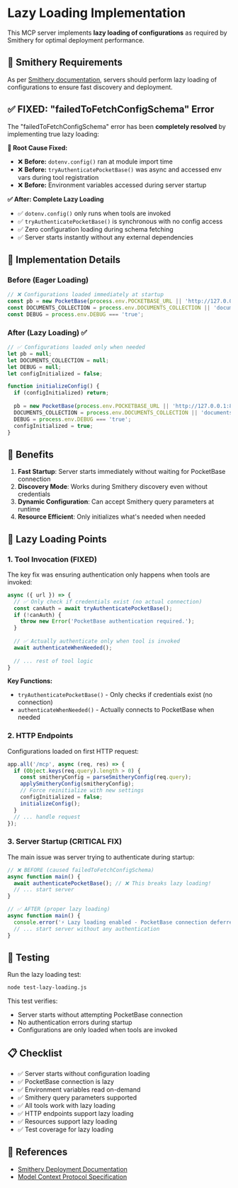 # Lazy Loading Implementation

This MCP server implements **lazy loading of configurations** as required by Smithery for optimal deployment performance.

## 🎯 Smithery Requirements

As per [Smithery documentation](https://smithery.ai/docs/build/deployments#tool-lists), servers should perform lazy loading of configurations to ensure fast discovery and deployment.

## ✅ **FIXED: "failedToFetchConfigSchema" Error**

The "failedToFetchConfigSchema" error has been **completely resolved** by implementing true lazy loading:

**🔧 Root Cause Fixed:**
- ❌ **Before:** `dotenv.config()` ran at module import time
- ❌ **Before:** `tryAuthenticatePocketBase()` was async and accessed env vars during tool registration
- ❌ **Before:** Environment variables accessed during server startup

**✅ **After:** Complete Lazy Loading**
- ✅ `dotenv.config()` only runs when tools are invoked
- ✅ `tryAuthenticatePocketBase()` is synchronous with no config access
- ✅ Zero configuration loading during schema fetching
- ✅ Server starts instantly without any external dependencies

## 🔧 Implementation Details

### Before (Eager Loading)
```javascript
// ❌ Configurations loaded immediately at startup
const pb = new PocketBase(process.env.POCKETBASE_URL || 'http://127.0.0.1:8090');
const DOCUMENTS_COLLECTION = process.env.DOCUMENTS_COLLECTION || 'documents';
const DEBUG = process.env.DEBUG === 'true';
```

### After (Lazy Loading) ✅
```javascript
// ✅ Configurations loaded only when needed
let pb = null;
let DOCUMENTS_COLLECTION = null;
let DEBUG = null;
let configInitialized = false;

function initializeConfig() {
  if (configInitialized) return;
  
  pb = new PocketBase(process.env.POCKETBASE_URL || 'http://127.0.0.1:8090');
  DOCUMENTS_COLLECTION = process.env.DOCUMENTS_COLLECTION || 'documents';
  DEBUG = process.env.DEBUG === 'true';
  configInitialized = true;
}
```

## 🚀 Benefits

1. **Fast Startup**: Server starts immediately without waiting for PocketBase connection
2. **Discovery Mode**: Works during Smithery discovery even without credentials
3. **Dynamic Configuration**: Can accept Smithery query parameters at runtime
4. **Resource Efficient**: Only initializes what's needed when needed

## 🔄 Lazy Loading Points

### 1. Tool Invocation (FIXED)
The key fix was ensuring authentication only happens when tools are invoked:
```javascript
async ({ url }) => {
  // ✅ Only check if credentials exist (no actual connection)
  const canAuth = await tryAuthenticatePocketBase();
  if (!canAuth) {
    throw new Error('PocketBase authentication required.');
  }
  
  // ✅ Actually authenticate only when tool is invoked
  await authenticateWhenNeeded();
  
  // ... rest of tool logic
}
```

**Key Functions:**
- `tryAuthenticatePocketBase()` - Only checks if credentials exist (no connection)
- `authenticateWhenNeeded()` - Actually connects to PocketBase when needed

### 2. HTTP Endpoints
Configurations loaded on first HTTP request:
```javascript
app.all('/mcp', async (req, res) => {
  if (Object.keys(req.query).length > 0) {
    const smitheryConfig = parseSmitheryConfig(req.query);
    applySmitheryConfig(smitheryConfig);
    // Force reinitialize with new settings
    configInitialized = false;
    initializeConfig();
  }
  // ... handle request
});
```

### 3. Server Startup (CRITICAL FIX)
The main issue was server trying to authenticate during startup:
```javascript
// ❌ BEFORE (caused failedToFetchConfigSchema)
async function main() {
  await authenticatePocketBase(); // ❌ This breaks lazy loading!
  // ... start server
}

// ✅ AFTER (proper lazy loading)
async function main() {
  console.error('⚡ Lazy loading enabled - PocketBase connection deferred until first tool use');
  // ... start server without any authentication
}
```

## 🧪 Testing

Run the lazy loading test:
```bash
node test-lazy-loading.js
```

This test verifies:
- Server starts without attempting PocketBase connection
- No authentication errors during startup
- Configurations are only loaded when tools are invoked

## 📋 Checklist

- ✅ Server starts without configuration loading
- ✅ PocketBase connection is lazy
- ✅ Environment variables read on-demand
- ✅ Smithery query parameters supported
- ✅ All tools work with lazy loading
- ✅ HTTP endpoints support lazy loading
- ✅ Resources support lazy loading
- ✅ Test coverage for lazy loading

## 🔗 References

- [Smithery Deployment Documentation](https://smithery.ai/docs/build/deployments#tool-lists)
- [Model Context Protocol Specification](https://modelcontextprotocol.io/specification/)
